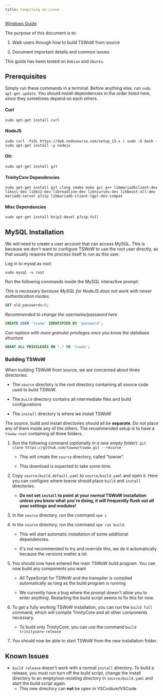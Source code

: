 ```yaml
---
title: Compiling on Linux
---
```


[Windows Guide](../compiling/)

The purpose of this document is to:

1. Walk users through how to build TSWoW from source

2. Document important details and common issues

This guide has been tested on `Debian` and `Ubuntu`. 

## Prerequisites
Simply run these commands in a terminal. Before anything else, run `sudo apt-get update`. 
You should install dependencies in the order listed here, since they sometimes depend on each others.

#### Curl
```
sudo apt-get install curl
```

#### NodeJS 
```
sudo curl -fsSL https://deb.nodesource.com/setup_15.x | sudo -E bash -
sudo apt-get install -y nodejs
```

#### Git:
```
sudo apt-get install git
```

#### TrinityCore Dependencies
```sudo apt-get install git clang cmake make gcc g++ libmariadbclient-dev libssl-dev libbz2-dev libreadline-dev libncurses-dev libboost-all-dev mariadb-server p7zip libmariadb-client-lgpl-dev-compat```

#### Misc Dependencies
```sudo apt-get install bzip2-devel p7zip-full```

## MySQL Installation

We will need to create a user account that can access MySQL. This is because we don't want to configure TSWoW to use the root user directly, as that usually requires 
the process itself to run as this user.

Log in to mysql as root:
```
sudo mysql -u root
```

Run the following commands inside the MySQL interactive prompt:

_This is necessary because MySQL for NodeJS does not work with newer authentication modes._
```sql
SET old_passwords=0;
```

_Recommended to change the username/password here_
```sql
CREATE USER 'tswow' IDENTIFIED BY 'password';
```

_Can replace with more granular privileges once you know the database structure_
```sql
GRANT ALL PRIVILEGES ON *.* TO 'tswow';
```

### Building TSWoW

When building TSWoW from source, we are concerned about three directories: 

- The `source` directory is the root directory containing all source code used to build TSWoW. 

- The `build` directory contains all intermediate files and build configurations

- The `install` directory is where we install TSWoW

The source, build and install directories should all be **separate**. Do not place any of them inside any of the others. The recommended setup is to have a `tswow-root` containing all three folders.

1. Run the following command (_optionally in a new empty folder_): `git clone https://github.com/tswow/tswow.git --recurse`

    - This will create the `source` directory, called "tswow".

    - This download is expected to take some time.
  
2. Copy `source/build.default.yaml` to `source/build.yaml` and open it. Here you can configure where tswow should place `build` and `install` directories. 

    - <span>**Do not set `install` to point at your normal TSWoW installation unless you know what you're doing, it will frequently flush out all your settings and modules!**</span>
  
3. In the `source` directory, run the command `npm i`

4. In the `source` directory, run the command `npm run build`.

    - This will start automatic installation of some additional dependencies.

    - It's not recommended to try and override this, we do it automatically because the versions matter a lot.

6. You should now have entered the main TSWoW build program. You can now build any components you want

    - All TypeScript for TSWoW and the transpiler is compiled automatically as long as the build program is running

    - We currently have a bug where the prompt doesn't allow you to enter anything. Restarting the build script seems to fix this for now.

7. To get a fully working TSWoW installation, you can run the `build full` command, which will compile TrinityCore and all other components necessary. 

    - <span>To build only TrinityCore, you can use the command `build trinitycore-release`</span>

8. You should now be able to start TSWoW from the new installation folder.

## Known Issues

- `build release` doesn't work with a normal `install` directory. To build a release, you must run turn off the build script, change the install directory to an empty/non-existing directory in `source/build.yaml` and start the build script again.
    - <span>This new directory can **not** be open in VSCodium/VSCode.</span>
